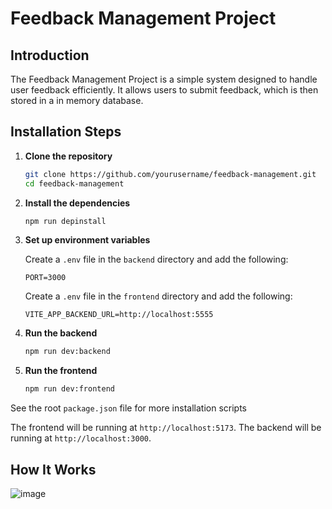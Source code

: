 # Feedback Management Project

## Introduction

The Feedback Management Project is a simple system designed to handle user feedback efficiently. It allows users to submit feedback, which is then stored in a in memory database.

## Installation Steps

1. **Clone the repository**
    ```bash
    git clone https://github.com/yourusername/feedback-management.git
    cd feedback-management
    ```

2. **Install the dependencies**
    ```bash
    npm run depinstall
    ```

3. **Set up environment variables**

    Create a `.env` file in the  `backend`  directory and add the following:
    ```
    PORT=3000
    ```
      Create a `.env` file in the  `frontend`  directory and add the following:
    ```
   VITE_APP_BACKEND_URL=http://localhost:5555
    ```

4. **Run the backend**
    ```bash
    npm run dev:backend
    ```
5. **Run the frontend**
    ```bash
    npm run dev:frontend
    ```
  See the root `package.json` file for more installation scripts
 
  The frontend will be running at `http://localhost:5173`.
  The backend will be running at `http://localhost:3000`.

## How It Works
![image](https://github.com/amitjimiwal/feedback-management/assets/90555965/bd76c580-0caa-47bc-b277-121984747276)


